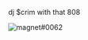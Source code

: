 dj $crim with that 808

![magnet#0062](https://user-images.githubusercontent.com/86327263/153499492-5b8d922a-b549-4611-8b35-a360ba9792b7.gif)
